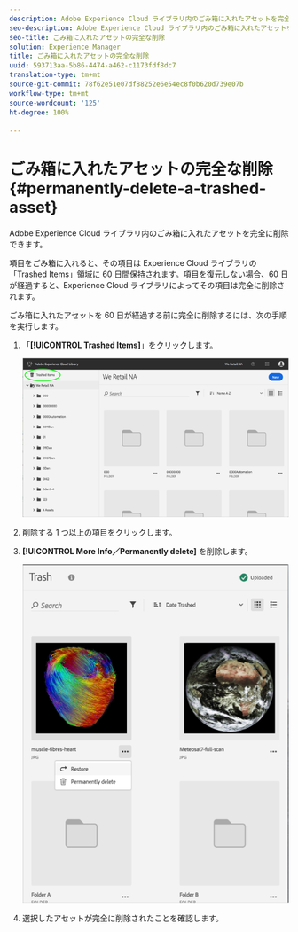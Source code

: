 ```yaml
---
description: Adobe Experience Cloud ライブラリ内のごみ箱に入れたアセットを完全に削除できます。
seo-description: Adobe Experience Cloud ライブラリ内のごみ箱に入れたアセットを完全に削除できます。
seo-title: ごみ箱に入れたアセットの完全な削除
solution: Experience Manager
title: ごみ箱に入れたアセットの完全な削除
uuid: 593713aa-5b86-4474-a462-c1173fdf8dc7
translation-type: tm+mt
source-git-commit: 78f62e51e07df88252e6e54ec8f0b620d739e07b
workflow-type: tm+mt
source-wordcount: '125'
ht-degree: 100%

---
```



# ごみ箱に入れたアセットの完全な削除{#permanently-delete-a-trashed-asset}

Adobe Experience Cloud ライブラリ内のごみ箱に入れたアセットを完全に削除できます。

項目をごみ箱に入れると、その項目は Experience Cloud ライブラリの「Trashed Items」領域に 60 日間保持されます。項目を復元しない場合、60 日が経過すると、Experience Cloud ライブラリによってその項目は完全に削除されます。

ごみ箱に入れたアセットを 60 日が経過する前に完全に削除するには、次の手順を実行します。

1. 「**[!UICONTROL Trashed Items]**」をクリックします。

   ![](assets/library_general_trashed_items.png)

1. 削除する 1 つ以上の項目をクリックします。
1. **[!UICONTROL More Info／Permanently delete]** を削除します。

   ![](assets/library_restore_perm_delete.png)

1. 選択したアセットが完全に削除されたことを確認します。

